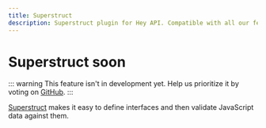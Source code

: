 ```yaml
---
title: Superstruct
description: Superstruct plugin for Hey API. Compatible with all our features.
---
```


# Superstruct <span data-soon>soon</span>

::: warning
This feature isn't in development yet. Help us prioritize it by voting on [GitHub](https://github.com/hey-api/openapi-ts/issues/1489).
:::

[Superstruct](https://docs.superstructjs.org/) makes it easy to define interfaces and then validate JavaScript data against them.

<!--@include: ../../sponsors.md-->
